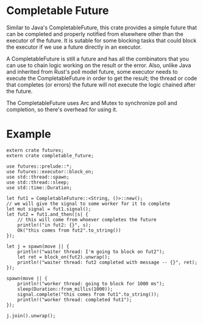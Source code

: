 # Completable Future

Similar to Java's CompletableFuture, this crate provides a simple
future that can be completed and properly notified from elsewhere other
than the executor of the future. It is sutable for some blocking
tasks that could block the executor if we use a future directly in
an executor.

A CompletableFuture is still a future and has all the combinators that
you can use to chain logic working on the result or the error. Also,
unlike Java and inherited from Rust's poll model future, some executor
needs to execute the CompletableFuture in order to get the result; the
thread or code that completes (or errors) the future will not execute
the logic chained after the future.

The CompletableFuture uses Arc and Mutex to synchronize poll and completion,
so there's overhead for using it.

# Example
```
extern crate futures;
extern crate completable_future;

use futures::prelude::*;
use futures::executor::block_on;
use std::thread::spawn;
use std::thread::sleep;
use std::time::Duration;

let fut1 = CompletableFuture::<String, ()>::new();
// we will give the signal to some worker for it to complete
let mut signal = fut1.signal(); 
let fut2 = fut1.and_then(|s| {
    // this will come from whoever completes the future
    println!("in fut2: {}", s);
    Ok("this comes from fut2".to_string())
});

let j = spawn(move || {
    println!("waiter thread: I'm going to block on fut2");
    let ret = block_on(fut2).unwrap();
    println!("waiter thread: fut2 completed with message -- {}", ret);
});

spawn(move || {
    println!("worker thread: going to block for 1000 ms");
    sleep(Duration::from_millis(1000));
    signal.complete("this comes from fut1".to_string());
    println!("worker thread: completed fut1");
});

j.join().unwrap();
```
